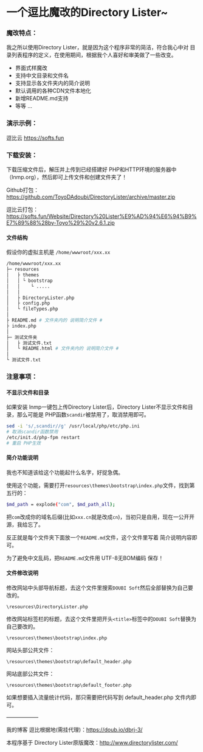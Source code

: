 # 一个逗比魔改的Directory Lister~

### 魔改特点：

我之所以使用Directory Lister，就是因为这个程序非常的简洁，符合我心中对 目录列表程序的定义，在使用期间，根据我个人喜好和审美做了一些改变。
- 界面式样魔改
- 支持中文目录和文件名
- 支持显示各文件夹内的简介说明
- 默认调用的各种CDN文件本地化
- 新增README.md支持
- 等等 ...

### 演示示例：

逗比云 https://softs.fun

### 下载安装：

下载压缩文件后，解压并上传到已经搭建好 PHP和HTTP环境的服务器中（lnmp.org），然后即可上传文件和创建文件夹了！

Github打包：https://github.com/ToyoDAdoubi/DirectoryLister/archive/master.zip

逗比云打包：https://softs.fun/Website/Directory%20Lister%E9%AD%94%E6%94%B9%E7%89%88%28by-Toyo%29%20v2.6.1.zip

#### 文件结构
假设你的虚拟主机是 `/home/wwwroot/xxx.xx`
``` bash
/home/wwwroot/xxx.xx
├─ resources
│   ├ themes
│   │ └ bootstrap
│   │    └ .....
│   │
│   ├ DirectoryLister.php
│   ├ config.php
│   └ fileTypes.php
│
├ README.md # 文件夹内的 说明简介文件 #
├ index.php
│
├─ 测试文件夹
│   ├ 测试文件.txt
│   └ README.html # 文件夹内的 说明简介文件 #
│
└ 测试文件.txt
```
### 注意事项：

#### 不显示文件和目录

如果安装 lnmp一键包上传Directory Lister后，Directory Lister不显示文件和目录，那么可能是 PHP函数` scandir `被禁用了，取消禁用即可。
``` bash
sed -i 's/,scandir//g' /usr/local/php/etc/php.ini
# 取消scandir函数禁用
/etc/init.d/php-fpm restart
# 重启 PHP生效
```

#### 简介功能说明

我也不知道该给这个功能起什么名字，好捉急偶。

使用这个功能，需要打开` resources\themes\bootstrap\index.php `文件，找到第五行的：
``` bash
$md_path = explode("com", $md_path_all);
```
把` com `改成你的域名后缀(比如` xxx.cn `就是改成` cn `)，当初只是自用，现在一公开开源，我给忘了。

反正就是每个文件夹下面放一个` README.md `文件，这个文件里写着 简介说明内容即可。

为了避免中文乱码，把` README.md `文件用 UTF-8无BOM编码 保存！

#### 文件修改说明

修改网站中头部导航标题，去这个文件里搜索` DOUBI Soft `然后全部替换为自己要改的。

` \resources\DirectoryLister.php `

修改网站标签栏的标题，去这个文件里把开头` <title> `标签中的` DOUBI Soft `替换为自己要改的。

` \resources\themes\bootstrap\index.php `

网站头部公共文件：

` \resources\themes\bootstrap\default_header.php `

网站底部公共文件：

` \resources\themes\bootstrap\default_footer.php `

如果想要插入流量统计代码，那只需要把代码写到 default_header.php 文件内即可。

——————

我的博客 逗比根据地(需挂代理)：https://doub.io/dbrj-3/

本程序基于 Directory Lister原版魔改：http://www.directorylister.com/
